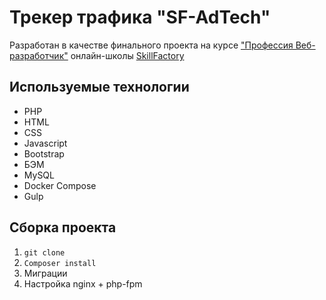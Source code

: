 # Трекер трафика "SF-AdTech"

Разработан в качестве финального проекта на курсе ["Профессия Веб-разработчик"](https://skillfactory.ru/webdev) онлайн-школы [SkillFactory](https://skillfactory.ru/)

## Используемые технологии

* PHP
* HTML
* CSS
* Javascript
* Bootstrap
* БЭМ
* MySQL
* Docker Compose
* Gulp

## Сборка проекта

1. `git clone`
2. `Composer install`
3. Миграции
4. Настройка nginx + php-fpm
